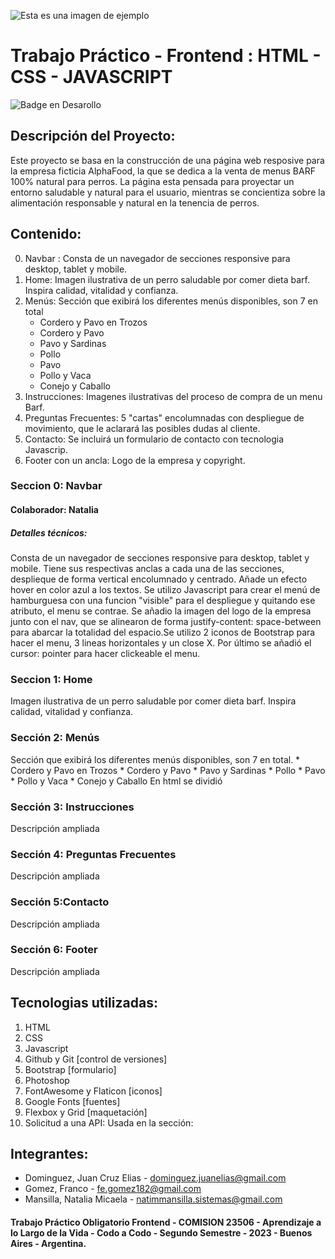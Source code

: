 ![Esta es una imagen de ejemplo](https://github.com/natimmansilla/TPO-AlphaFood/blob/main/image%20add%20README.md/Banner2.png)

# Trabajo Práctico - Frontend : HTML - CSS - JAVASCRIPT
![Badge en Desarollo](https://img.shields.io/badge/STATUS-EN%20DESAROLLO-green)

## Descripción del Proyecto:
Este proyecto se basa en la construcción de una página web resposive para la empresa ficticia AlphaFood, la que se dedica a la venta de menus BARF 100% natural para perros. La página esta pensada para proyectar un entorno saludable y natural para el usuario, mientras se concientiza sobre la alimentación responsable y natural en la tenencia de perros.

## Contenido: 
  0. Navbar : Consta de un navegador de secciones responsive para desktop, tablet y mobile. 
  1. Home: Imagen ilustrativa de un perro saludable por comer dieta barf. Inspira calidad, vitalidad y confianza.
  2. Menús: Sección que exibirá los diferentes menús disponibles, son 7 en total
     * Cordero y Pavo en Trozos
     * Cordero y Pavo
     * Pavo y Sardinas
     * Pollo
     * Pavo
     * Pollo y Vaca
     * Conejo y Caballo
  3. Instrucciones: Imagenes ilustrativas del proceso de compra de un menu Barf.
  4. Preguntas Frecuentes: 5 "cartas" encolumnadas con despliegue de movimiento, que le aclarará las posibles dudas al cliente. 
  5. Contacto: Se incluirá un formulario de contacto con tecnologia Javascrip.
  6. Footer con un ancla: Logo de la empresa y copyright.

### Seccion 0: Navbar
#### Colaborador: Natalia 
##### Detalles técnicos:
Consta de un navegador de secciones responsive para desktop, tablet y mobile. Tiene sus respectivas anclas a cada una de las secciones, desplieque de forma vertical encolumnado y centrado. Añade un efecto hover en color azul a los textos. Se utilizo Javascript para crear el menú de hamburguesa con una funcion "visible" para el despliegue y quitando ese atributo, el menu se contrae. Se añadio la imagen del logo de la empresa junto con el nav, que se alinearon de forma justify-content: space-between para abarcar la totalidad del espacio.Se utilizo 2 iconos de Bootstrap para hacer el menu, 3 lineas horizontales y un close X. Por último se añadió el cursor: pointer para hacer clickeable el menu.

### Seccion 1: Home
Imagen ilustrativa de un perro saludable por comer dieta barf. Inspira calidad, vitalidad y confianza.

### Sección 2: Menús
Sección que exibirá los diferentes menús disponibles, son 7 en total.
    * Cordero y Pavo en Trozos
    * Cordero y Pavo
    * Pavo y Sardinas
    * Pollo
    * Pavo
    * Pollo y Vaca
    * Conejo y Caballo
En html se dividió 

### Sección 3: Instrucciones
Descripción ampliada

### Sección 4:  Preguntas Frecuentes
Descripción ampliada

### Sección 5:Contacto
Descripción ampliada

### Sección 6: Footer
Descripción ampliada

## Tecnologias utilizadas: 
1.  HTML
2.  CSS
3.  Javascript
4.  Github y Git [control de versiones]
5.  Bootstrap [formulario]
6.  Photoshop
7.  FontAwesome y Flaticon [iconos]
8.  Google Fonts [fuentes]
9.  Flexbox y Grid [maquetación]
10. Solicitud a una API: Usada en la sección: 

## Integrantes:
* Dominguez, Juan Cruz Elias - dominguez.juanelias@gmail.com
* Gomez, Franco - fe.gomez182@gmail.com
* Mansilla, Natalia Micaela - natimmansilla.sistemas@gmail.com

#### Trabajo Práctico Obligatorio Frontend - COMISION 23506 - Aprendizaje a lo Largo de la Vida - Codo a Codo - Segundo Semestre - 2023 - Buenos Aires - Argentina.